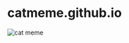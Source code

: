 # catmeme.github.io
<html>
    <head>
        <meta charset="utf-8"/>
    </head>
    <body>
        <img src="https://www.rd.com/wp-content/uploads/2020/01/04-cat-memes-1024x701.jpg" alt="cat meme" />
    </body>
</html>
